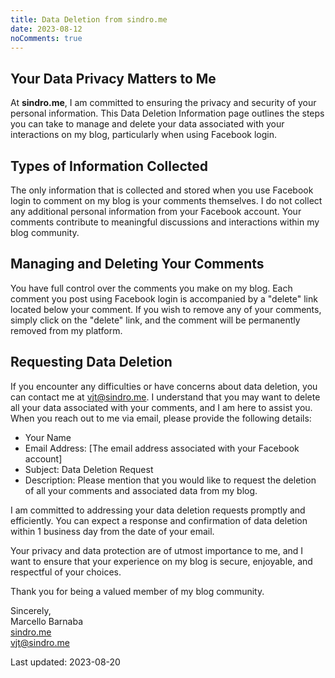 ```yaml
---
title: Data Deletion from sindro.me
date: 2023-08-12
noComments: true
---
```


## Your Data Privacy Matters to Me

At **sindro.me**, I am committed to ensuring the privacy and security of your
personal information. This Data Deletion Information page outlines the steps
you can take to manage and delete your data associated with your interactions
on my blog, particularly when using Facebook login.

## Types of Information Collected

The only information that is collected and stored when you use Facebook login
to comment on my blog is your comments themselves. I do not collect any
additional personal information from your Facebook account. Your comments
contribute to meaningful discussions and interactions within my blog
community.

## Managing and Deleting Your Comments

You have full control over the comments you make on my blog. Each comment you
post using Facebook login is accompanied by a "delete" link located below your
comment. If you wish to remove any of your comments, simply click on the
"delete" link, and the comment will be permanently removed from my platform.

## Requesting Data Deletion

If you encounter any difficulties or have concerns about data deletion, you can
contact me at [vjt@sindro.me](mailto:vjt@sindro.me). I understand that you may
want to delete all your data associated with your comments, and I am here to
assist you. When you reach out to me via email, please provide the following
details:

- Your Name
- Email Address: [The email address associated with your Facebook account]
- Subject: Data Deletion Request
- Description: Please mention that you would like to request the deletion of
all your comments and associated data from my blog.

I am committed to addressing your data deletion requests promptly and
efficiently. You can expect a response and confirmation of data deletion within
1 business day from the date of your email.

Your privacy and data protection are of utmost importance to me, and I want to
ensure that your experience on my blog is secure, enjoyable, and respectful of
your choices.

Thank you for being a valued member of my blog community.

Sincerely,  
Marcello Barnaba  
[sindro.me](https://sindro.me)  
[vjt@sindro.me](mailto:vjt@sindro.me)

Last updated: 2023-08-20
